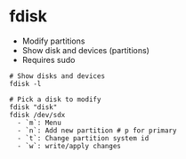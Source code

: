 # fdisk

- Modify partitions
- Show disk and devices (partitions)
- Requires sudo

```shell
# Show disks and devices
fdisk -l

# Pick a disk to modify
fdisk "disk"
fdisk /dev/sdx
  - `m`: Menu
  - `n`: Add new partition # p for primary
  - `t`: Change partition system id
  - `w`: write/apply changes
```
